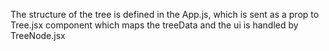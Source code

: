 The structure of the tree is defined in the App.js, which is sent as a prop to Tree.jsx component which maps the treeData and the ui is handled by TreeNode.jsx

